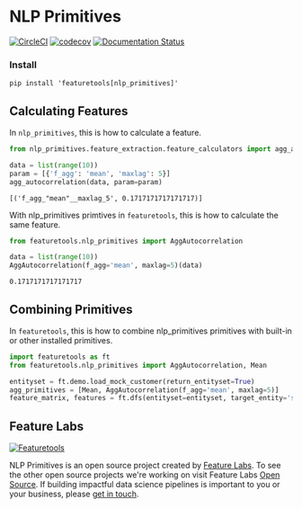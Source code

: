 # NLP Primitives

[![CircleCI](https://circleci.com/gh/FeatureLabs/nlp_primitives/tree/master.svg?style=shield)](https://circleci.com/gh/FeatureLabs/nlp_primitives/tree/master)
[![codecov](https://codecov.io/gh/FeatureLabs/nlp_primitives/branch/master/graph/badge.svg)](https://codecov.io/gh/FeatureLabs/nlp_primitives)
[![Documentation Status](https://readthedocs.org/projects/nlp_primitives/badge/?version=latest)](http://docs.nlp_primitives/en/latest/?badge=latest)

### Install
```shell
pip install 'featuretools[nlp_primitives]'
```
## Calculating Features
In `nlp_primitives`, this is how to calculate a feature.
```python
from nlp_primitives.feature_extraction.feature_calculators import agg_autocorrelation

data = list(range(10))
param = [{'f_agg': 'mean', 'maxlag': 5}]
agg_autocorrelation(data, param=param)
```
```
[('f_agg_"mean"__maxlag_5', 0.1717171717171717)]
```
With nlp_primitives primtives in `featuretools`, this is how to calculate the same feature.
```python
from featuretools.nlp_primitives import AggAutocorrelation

data = list(range(10))
AggAutocorrelation(f_agg='mean', maxlag=5)(data)
```
```
0.1717171717171717
```
## Combining Primitives
In `featuretools`, this is how to combine nlp_primitives primitives with built-in or other installed primitives.
```python
import featuretools as ft
from featuretools.nlp_primitives import AggAutocorrelation, Mean

entityset = ft.demo.load_mock_customer(return_entityset=True)
agg_primitives = [Mean, AggAutocorrelation(f_agg='mean', maxlag=5)]
feature_matrix, features = ft.dfs(entityset=entityset, target_entity='sessions', agg_primitives=agg_primitives)
```

## Feature Labs
<a href="https://www.featurelabs.com/">
    <img src="http://www.featurelabs.com/wp-content/uploads/2017/12/logo.png" alt="Featuretools" />
</a>

NLP Primitives is an open source project created by [Feature Labs](https://www.featurelabs.com/). To see the other open source projects we're working on visit Feature Labs [Open Source](https://www.featurelabs.com/open). If building impactful data science pipelines is important to you or your business, please [get in touch](https://www.featurelabs.com/contact/).